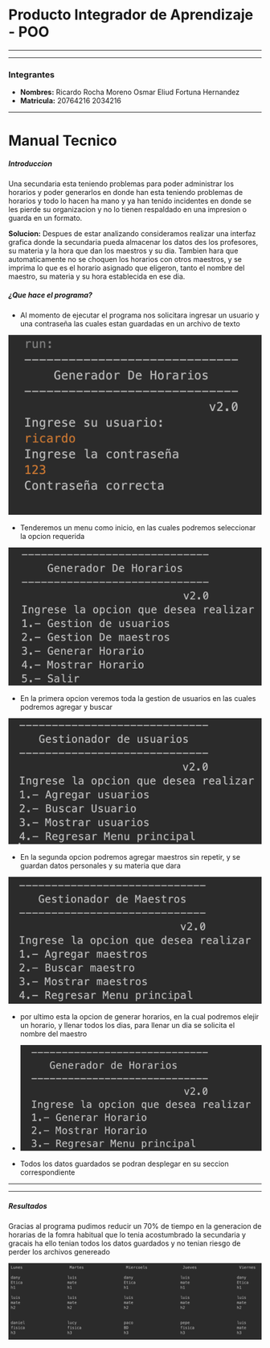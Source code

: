 # Producto Integrador de Aprendizaje - POO
___
___

### Integrantes
* **Nombres:**
Ricardo Rocha Moreno
Osmar Eliud Fortuna Hernandez
* **Matricula:**
20764216
2034216
___
# Manual Tecnico
##### Introduccion
Una secundaria esta teniendo problemas para poder administrar los horarios y poder generarlos en donde han esta teniendo problemas de horarios y todo lo hacen ha mano y ya han tenido incidentes en donde se les pierde su organizacion y no lo tienen respaldado en una impresion o guarda en un formato.


**Solucion:** Despues de estar analizando consideramos realizar una interfaz grafica donde la secundaria pueda almacenar los datos des los profesores, su materia y la hora que dan los maestros y su dia. Tambien hara que automaticamente no se choquen los horarios con otros maestros, y se imprima lo que es el horario asignado que eligeron, tanto el nombre del maestro, su materia y su hora establecida en ese dia.


##### ¿Que hace el programa?



* Al momento de ejecutar el programa nos solicitara ingresar un usuario y una contraseña las cuales estan guardadas en un archivo de texto

<p align="center">
  <img src="Documentos/foto1.png">
</p>



* Tenderemos un menu como inicio, en las cuales podremos seleccionar la opcion requerida
<p align="center">
  <img src="Documentos/foto2.png">
</p>

* En la primera opcion veremos toda la gestion de usuarios en las cuales podremos agregar y buscar
<p align="center">
  <img src="Documentos/foto3.png">
</p>

* En la segunda opcion podremos agregar maestros sin repetir, y se guardan datos personales y su materia que dara
<p align="center">
  <img src="Documentos/foto4.png">
</p>

* por ultimo esta la opcion de generar horarios, en la cual podremos elejir un horario, y llenar todos los dias, para llenar un dia se solicita el nombre del maestro
* <p align="center">
  <img src="Documentos/foto5.png">
</p>

* Todos los datos guardados se podran desplegar en su seccion correspondiente
---
---
##### Resultados
Gracias al programa pudimos reducir un 70% de tiempo en la generacion de horarias de la fomra habitual que lo tenia acostumbrado la secundaria y gracais ha ello tenian todos los datos guardados y no tenian riesgo de perder los archivos genereado
<p align="center">
  <img src="Documentos/foto6.png">
</p>
